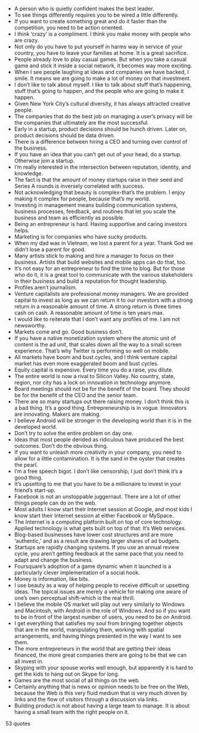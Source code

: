  - A person who is quietly confident makes the best leader.
 - To see things differently requires you to be wired a little differently.
 - If you want to create something great and do it faster than the competition, you need to be action oriented.
 - I think ‘crazy’ is a compliment. I think you make money with people who are crazy.
 - Not only do you have to put yourself in harms way in service of your country, you have to leave your families at home. It is a great sacrifice.
 - People already love to play casual games. But when you take a casual game and stick it inside a social network, it becomes way more exciting.
 - When I see people laughing at ideas and companies we have backed, I smile. It means we are going to make a lot of money on that investment.
 - I don’t like to talk about myself. I like to talk about stuff that’s happening, stuff that’s going to happen, and the people who are going to make it happen.
 - Given New York City’s cultural diversity, it has always attracted creative people.
 - The companies that do the best job on managing a user’s privacy will be the companies that ultimately are the most successful.
 - Early in a startup, product decisions should be hunch driven. Later on, product decisions should be data driven.
 - There is a difference between hiring a CEO and turning over control of the business.
 - If you have an idea that you can’t get out of your head, do a startup. Otherwise join a startup.
 - I’m really interested in the intersection between reputation, identity, and knowledge.
 - The fact is that the amount of money startups raise in their seed and Series A rounds is inversely correlated with success.
 - Not acknowledging that beauty is complex-that’s the problem. I enjoy making it complex for people, because that’s my world.
 - Investing in management means building communication systems, business processes, feedback, and routines that let you scale the business and team as efficiently as possible.
 - Being an entrepreneur is hard. Having supportive and caring investors helps.
 - Marketing is for companies who have sucky products.
 - When my dad was in Vietnam, we lost a parent for a year. Thank God we didn’t lose a parent for good.
 - Many artists stick to making and hire a manager to focus on their business. Artists that build websites and mobile apps can do that, too.
 - It’s not easy for an entrepreneur to find the time to blog. But for those who do it, it is a great tool to communicate with the various stakeholders in their business and build a reputation for thought leadership.
 - Profiles aren’t journalism.
 - Venture capitalists are professional money managers. We are provided capital to invest as long as we can return it to our investors with a strong return in a reasonable amount of time. A strong return is three times cash on cash. A reasonable amount of time is ten years max.
 - I would like to reiterate that I don’t want any profiles of me. I am not newsworthy.
 - Markets come and go. Good business don’t.
 - If you have a native monetization system where the atomic unit of content is the ad unit, that scales down all the way to a small screen experience. That’s why Twitter is performing so well on mobile.
 - All markets have boom and bust cycles, and I think venture capital market has even more exaggerated boom and bust cycles.
 - Equity capital is expensive. Every time you do a raise, you dilute.
 - The entire world is now a rival to Silicon Valley. No country, state, region, nor city has a lock on innovation in technology anymore.
 - Board meetings should not be for the benefit of the board. They should be for the benefit of the CEO and the senior team.
 - There are so many startups out there raising money. I don’t think this is a bad thing. It’s a good thing. Entrepreneurship is in vogue. Innovators are innovating. Makers are making.
 - I believe Android will be stronger in the developing world than it is in the developed world.
 - Don’t try to solve the entire problem on day one.
 - Ideas that most people derided as ridiculous have produced the best outcomes. Don’t do the obvious thing.
 - If you want to unleash more creativity in your company, you need to allow for a little contamination. It is the sand in the oyster that creates the pearl.
 - I’m a free speech bigot. I don’t like censorship; I just don’t think it’s a good thing.
 - It’s upsetting to me that you have to be a millionaire to invest in your friend’s start-up.
 - Facebook is not an unstoppable juggernaut. There are a lot of other things people can do on the web.
 - Most adults I know start their Internet session at Google, and most kids I know start their Internet session at either Facebook or MySpace.
 - The Internet is a computing platform built on top of core technology. Applied technology is what gets built on top of that: It’s Web services.
 - Blog-based businesses have lower cost structures and are more ‘authentic,’ and as a result are drawing larger shares of ad budgets.
 - Startups are rapidly changing systems. If you use an annual review cycle, you aren’t getting feedback at the same pace that you need to adapt and change the business.
 - Foursquare’s adoption of a game dynamic when it launched is a particularly clever implementation of a social hook.
 - Money is information, like bits.
 - I use beauty as a way of helping people to receive difficult or upsetting ideas. The topical issues are merely a vehicle for making one aware of one’s own perceptual shift-which is the real thrill.
 - I believe the mobile OS market will play out very similarly to Windows and Macintosh, with Android in the role of Windows. And so if you want to be in front of the largest number of users, you need to be on Android.
 - I get everything that satisfies my soul from bringing together objects that are in the world, manipulating them, working with spatial arrangements, and having things presented in the way I want to see them.
 - The more entrepreneurs in the world that are getting their ideas financed, the more great companies there are going to be that we can all invest in.
 - Skyping with your spouse works well enough, but apparently it is hard to get the kids to hang out on Skype for long.
 - Games are the most social of all things on the web.
 - Certainly anything that is news or opinion needs to be free on the Web, because the Web is this very fluid medium that is very much driven by links and the flow of visitors through a discussion via links.
 - Building product is not about having a large team to manage. It is about having a small team with the right people on it.

53 quotes